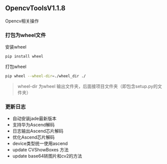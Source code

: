 ##  OpencvToolsV1.1.8
Opencv相关操作

### 打包为wheel文件

安装wheel
```bash
pip install wheel
```
打包wheel
```bash
pip wheel --wheel-dir=./wheel_dir ./
```
> wheel-dir 为wheel 输出文件夹，后面接项目文件夹（即包含setup.py的文件夹）

### 更新日志
* 自动安装jade最新版本
* 支持华为Ascend解码
* 日志输出Ascend芯片解码
* 优化Ascend芯片解码
* device类型统一使用ascend
* update CVShowBoxes 方法
* update base64转图片和cv2的方法
